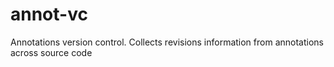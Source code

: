 # annot-vc
Annotations version control. Collects revisions information from annotations across source code

